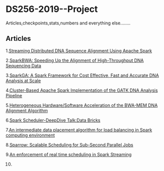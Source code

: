 # DS256-2019--Project
Articles,checkpoints,stats,numbers and everything else........
## Articles

1.[Streaming Distributed DNA Sequence Alignment Using Apache Spark](https://ieeexplore.ieee.org/stamp/stamp.jsp?tp=&arnumber=8251287)

2.[SparkBWA: Speeding Up the Alignment of High-Throughput DNA Sequencing Data](https://journals.plos.org/plosone/article?id=10.1371/journal.pone.0155461)

3.[SparkGA: A Spark Framework for Cost Effective, Fast and Accurate DNA Analysis at Scale](https://ce-publications.et.tudelft.nl/publications/1619_sparkga_a_spark_framework_for_cost_effective_fast_and_acc.pdf)

4.[Cluster-Based Apache Spark Implementation of the GATK DNA Analysis Pipeline](https://ieeexplore.ieee.org/stamp/stamp.jsp?tp=&arnumber=7359893)

5.[Heterogeneous Hardware/Software Acceleration of the BWA-MEM DNA Alignment Algorithm ](https://ieeexplore.ieee.org/stamp/stamp.jsp?tp=&arnumber=7372576)

6.[Spark Scheduler-DeepDive Talk:Data Bricks](https://databricks.com/session/apache-spark-scheduler)

7.[An intermediate data placement algorithm for load balancing in Spark computing environment](https://www.sciencedirect.com/science/article/pii/S0167739X16302126)

8.[Sparrow: Scalable Scheduling for Sub-Second Parallel Jobs](https://www2.eecs.berkeley.edu/Pubs/TechRpts/2013/EECS-2013-29.pdf)

9.[An enforcement of real time scheduling in Spark Streaming](https://ieeexplore.ieee.org/abstract/document/7393730)

10.
